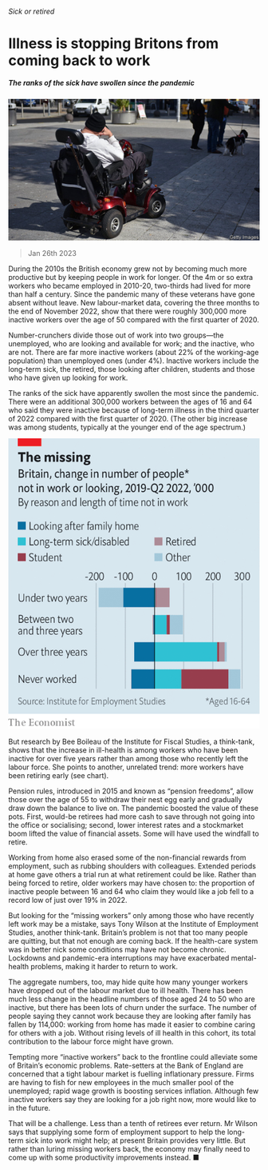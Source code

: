 ###### Sick or retired

# Illness is stopping Britons from coming back to work 

##### The ranks of the sick have swollen since the pandemic 

![image](images/20230128_BRP504.jpg) 

> Jan 26th 2023 

During the 2010s the British economy grew not by becoming much more productive but by keeping people in work for longer. Of the 4m or so extra workers who became employed in 2010-20, two-thirds had lived for more than half a century. Since the pandemic many of these veterans have gone absent without leave. New labour-market data, covering the three months to the end of November 2022, show that there were roughly 300,000 more inactive workers over the age of 50 compared with the first quarter of 2020. 

Number-crunchers divide those out of work into two groups—the unemployed, who are looking and available for work; and the inactive, who are not. There are far more inactive workers (about 22% of the working-age population) than unemployed ones (under 4%). Inactive workers include the long-term sick, the retired, those looking after children, students and those who have given up looking for work. 

The ranks of the sick have apparently swollen the most since the pandemic. There were an additional 300,000 workers between the ages of 16 and 64 who said they were inactive because of long-term illness in the third quarter of 2022 compared with the first quarter of 2020. (The other big increase was among students, typically at the younger end of the age spectrum.)

![image](images/20230128_BRC487.png) 


But research by Bee Boileau of the Institute for Fiscal Studies, a think-tank, shows that the increase in ill-health is among workers who have been inactive for over five years rather than among those who recently left the labour force. She points to another, unrelated trend: more workers have been retiring early (see chart). 

Pension rules, introduced in 2015 and known as “pension freedoms”, allow those over the age of 55 to withdraw their nest egg early and gradually draw down the balance to live on. The pandemic boosted the value of these pots. First, would-be retirees had more cash to save through not going into the office or socialising; second, lower interest rates and a stockmarket boom lifted the value of financial assets. Some will have used the windfall to retire.

Working from home also erased some of the non-financial rewards from employment, such as rubbing shoulders with colleagues. Extended periods at home gave others a trial run at what retirement could be like. Rather than being forced to retire, older workers may have chosen to: the proportion of inactive people between 16 and 64 who claim they would like a job fell to a record low of just over 19% in 2022. 

But looking for the “missing workers” only among those who have recently left work may be a mistake, says Tony Wilson at the Institute of Employment Studies, another think-tank. Britain’s problem is not that too many people are quitting, but that not enough are coming back. If the health-care system was in better nick some conditions may have not become chronic. Lockdowns and pandemic-era interruptions may have exacerbated mental-health problems, making it harder to return to work. 

The aggregate numbers, too, may hide quite how many younger workers have dropped out of the labour market due to ill health. There has been much less change in the headline numbers of those aged 24 to 50 who are inactive, but there has been lots of churn under the surface. The number of people saying they cannot work because they are looking after family has fallen by 114,000: working from home has made it easier to combine caring for others with a job. Without rising levels of ill health in this cohort, its total contribution to the labour force might have grown. 

Tempting more “inactive workers” back to the frontline could alleviate some of Britain’s economic problems. Rate-setters at the Bank of England are concerned that a tight labour market is fuelling inflationary pressure. Firms are having to fish for new employees in the much smaller pool of the unemployed; rapid wage growth is boosting services inflation. Although few inactive workers say they are looking for a job right now, more would like to in the future. 

That will be a challenge. Less than a tenth of retirees ever return. Mr Wilson says that supplying some form of employment support to help the long-term sick into work might help; at present Britain provides very little. But rather than luring missing workers back, the economy may finally need to come up with some productivity improvements instead. ■


